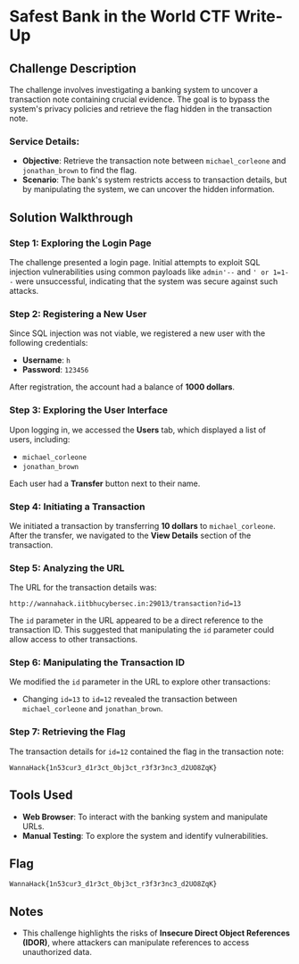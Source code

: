 # Safest Bank in the World CTF Write-Up

## Challenge Description
The challenge involves investigating a banking system to uncover a transaction note containing crucial evidence. The goal is to bypass the system's privacy policies and retrieve the flag hidden in the transaction note.

### Service Details:
- **Objective**: Retrieve the transaction note between `michael_corleone` and `jonathan_brown` to find the flag.
- **Scenario**: The bank's system restricts access to transaction details, but by manipulating the system, we can uncover the hidden information.

## Solution Walkthrough

### Step 1: Exploring the Login Page
The challenge presented a login page. Initial attempts to exploit SQL injection vulnerabilities using common payloads like `admin'--` and `' or 1=1--` were unsuccessful, indicating that the system was secure against such attacks.

### Step 2: Registering a New User
Since SQL injection was not viable, we registered a new user with the following credentials:
- **Username**: `h`
- **Password**: `123456`

After registration, the account had a balance of **1000 dollars**.

### Step 3: Exploring the User Interface
Upon logging in, we accessed the **Users** tab, which displayed a list of users, including:
- `michael_corleone`
- `jonathan_brown`

Each user had a **Transfer** button next to their name.

### Step 4: Initiating a Transaction
We initiated a transaction by transferring **10 dollars** to `michael_corleone`. After the transfer, we navigated to the **View Details** section of the transaction.

### Step 5: Analyzing the URL
The URL for the transaction details was:

```
http://wannahack.iitbhucybersec.in:29013/transaction?id=13
```

The `id` parameter in the URL appeared to be a direct reference to the transaction ID. This suggested that manipulating the `id` parameter could allow access to other transactions.

### Step 6: Manipulating the Transaction ID
We modified the `id` parameter in the URL to explore other transactions:
- Changing `id=13` to `id=12` revealed the transaction between `michael_corleone` and `jonathan_brown`.

### Step 7: Retrieving the Flag
The transaction details for `id=12` contained the flag in the transaction note:

```
WannaHack{1n53cur3_d1r3ct_0bj3ct_r3f3r3nc3_d2UO8ZqK}
```

## Tools Used
- **Web Browser**: To interact with the banking system and manipulate URLs.
- **Manual Testing**: To explore the system and identify vulnerabilities.

## Flag
`WannaHack{1n53cur3_d1r3ct_0bj3ct_r3f3r3nc3_d2UO8ZqK}`

## Notes
- This challenge highlights the risks of **Insecure Direct Object References (IDOR)**, where attackers can manipulate references to access unauthorized data.